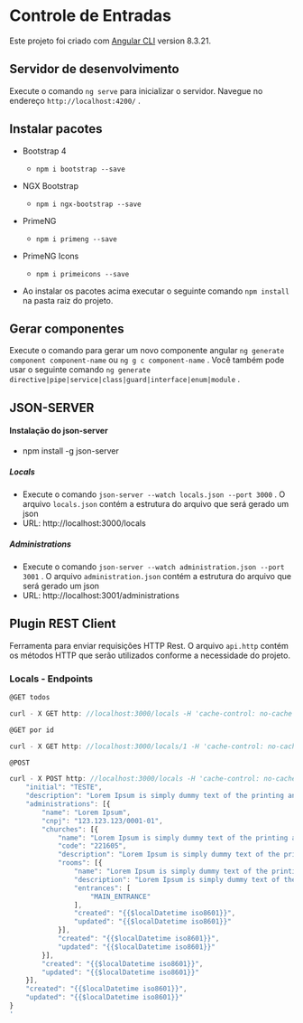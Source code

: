 # Controle de Entradas

Este projeto foi criado com [Angular CLI](https://github.com/angular/angular-cli) version 8.3.21.

## Servidor de desenvolvimento

Execute o comando `ng serve` para inicializar o servidor. Navegue no endereço `http://localhost:4200/` .

## Instalar pacotes

  + Bootstrap 4

    - `npm i bootstrap --save` 

  + NGX Bootstrap

    - `npm i ngx-bootstrap --save` 

  + PrimeNG

    - `npm i primeng --save` 

  + PrimeNG Icons

    - `npm i primeicons --save` 

  + Ao instalar os pacotes acima executar o seguinte comando `npm install` na pasta raiz do projeto.

## Gerar componentes

Execute o comando para gerar um novo componente angular `ng generate component component-name` ou `ng g c component-name` .
Você também pode usar o seguinte comando `ng generate directive|pipe|service|class|guard|interface|enum|module` .

## JSON-SERVER

#### Instalação do json-server

  + npm install -g json-server

  ##### Locals

  + Execute o comando `json-server --watch locals.json --port 3000` . O arquivo `locals.json` contém a estrutura do arquivo que será gerado um json
  + URL:  http://localhost:3000/locals

  ##### Administrations

  + Execute o comando `json-server --watch administration.json --port 3001` . O arquivo `administration.json` contém a estrutura do arquivo que será gerado um json
  + URL: http://localhost:3001/administrations

## Plugin REST Client

Ferramenta para enviar requisições HTTP Rest.
O arquivo `api.http` contém os métodos HTTP que serão utilizados conforme a necessidade do projeto.

### Locals - Endpoints

``` js
@GET todos

curl - X GET http: //localhost:3000/locals -H 'cache-control: no-cache'
```

``` js
@GET por id

curl - X GET http: //localhost:3000/locals/1 -H 'cache-control: no-cache'
```

``` js
@POST

curl - X POST http: //localhost:3000/locals -H 'cache-control: no-cache' -H'content-type: application/json' -d '{
    "initial": "TESTE",
    "description": "Lorem Ipsum is simply dummy text of the printing and typesetting",
    "administrations": [{
        "name": "Lorem Ipsum",
        "cnpj": "123.123.123/0001-01",
        "churches": [{
            "name": "Lorem Ipsum is simply dummy text of the printing and typesetting",
            "code": "221605",
            "description": "Lorem Ipsum is simply dummy text of the printing and typesetting",
            "rooms": [{
                "name": "Lorem Ipsum is simply dummy text of the printing and typesetting",
                "description": "Lorem Ipsum is simply dummy text of the printing and typesetting",
                "entrances": [
                    "MAIN_ENTRANCE"
                ],
                "created": "{{$localDatetime iso8601}}",
                "updated": "{{$localDatetime iso8601}}"
            }],
            "created": "{{$localDatetime iso8601}}",
            "updated": "{{$localDatetime iso8601}}"
        }],
        "created": "{{$localDatetime iso8601}}",
        "updated": "{{$localDatetime iso8601}}"
    }],
    "created": "{{$localDatetime iso8601}}",
    "updated": "{{$localDatetime iso8601}}"
}
'
```

<!-- ## Build

Run `ng build` to build the project. The build artifacts will be stored in the `dist/` directory. Use the `--prod` flag for a production build.-->

<!-- ## Running unit tests

Run `ng test` to execute the unit tests via [Karma](https://karma-runner.github.io).-->

<!-- ## Running end-to-end tests

Run `ng e2e` to execute the end-to-end tests via [Protractor](http://www.protractortest.org/).-->

<!-- ## Further help

To get more help on the Angular CLI use `ng help` or go check out the [Angular CLI README](https://github.com/angular/angular-cli/blob/master/README.md).-->


